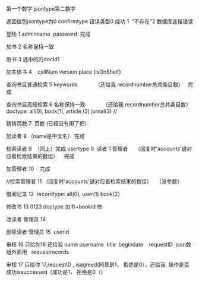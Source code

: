 第一个数字 jsontype第二数字

返回值包jsontype为0 confirmtype 错误类型0 成功 1  “不存在”2 数据库连接错误      

 登陆 1 adminname  password  完成 

加书 2 名称保持一致         

删书 3 选中的的docId1        

加实体书 4    callNum version place (isOnShelf)

 查询书目普通检索 5 keywords            （还给我 recordnumber总共条目数）   完成

 查询书目高级检索 6 名称保持一致            （还给我 recordnumber总共条目数）  doctype: all(0), book(1), article,(2) jornal(3) //  

跳转页数 7  页数 (已经没有用了把） 

加读者 8 （name是中文名） 完成 

检索读者 9  （同上）完成 usertype 0  读者 1 管理者     （回复时'accounts'键对应着检索结果的数组）    完成 

加管理者 10    完成 

//检索管理者 11  （回复时'accounts'键对应着检索结果的数组）   （没参数） 

借阅记录 12  recordtype: all(0), user(1) book(2） 

修改书 13 0123 doctype 加书+bookid 修

改读者 管理员 14   

删除读者 管理员 15  userid 

审核 16 只给你16 还给我 name username  title  begindate    requestID  json数组外面用   requestrecords 

审核 17 只给你 17,requestID , isagreed(同意是1， 拒绝是0），还给我  操作是否成功issuccessed（成功是1， 拒绝是0（） 